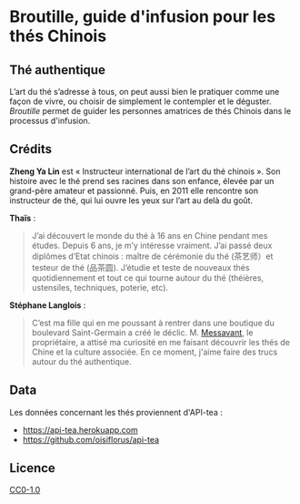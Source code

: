 # Broutille, guide d'infusion pour les thés Chinois

## Thé authentique

L’art du thé s’adresse à tous, on peut aussi bien le pratiquer comme une façon de vivre, ou choisir de simplement le contempler et le déguster. _Broutille_ permet de guider les personnes amatrices de thés Chinois dans le processus d'infusion.

## Crédits

**Zheng Ya Lin** est « Instructeur international de l’art du thé chinois ». Son histoire avec le thé prend ses racines dans son enfance, élevée par un grand-père amateur et passionné. Puis, en 2011 elle rencontre son instructeur de thé, qui lui ouvre les yeux sur l’art au delà du goût.

**Thaïs** :

> J’ai découvert le monde du thé à 16 ans en Chine pendant mes études. Depuis 6 ans, je m’y intéresse vraiment. J’ai passé deux diplômes d’Etat chinois : maître de cérémonie du thé (茶艺师）et testeur de thé (品茶圆).
> J’étudie et teste de nouveaux thés quotidiennement et tout ce qui tourne autour du thé (théières, ustensiles, techniques, poterie, etc).

**Stéphane Langlois** :

> C’est ma fille qui en me poussant à rentrer dans une boutique du boulevard Saint-Germain a créé le déclic. M. [Messavant](https://lelephant-larevue.fr/thematiques/chine-produit-6-grandes-familles-de-the/), le propriétaire, a attisé ma curiosité en me faisant découvrir les thés de Chine et la culture associée. En ce moment, j'aime faire des trucs autour du thé authentique.

## Data

Les données concernant les thés proviennent d'API-tea :
- https://api-tea.herokuapp.com
- https://github.com/oisiflorus/api-tea

## Licence

[CC0-1.0](https://github.com/oisiflorus/broutille/blob/master/LICENSE)
